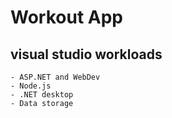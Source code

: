 # Workout App

## visual studio workloads

    - ASP.NET and WebDev
    - Node.js
    - .NET desktop
    - Data storage
  